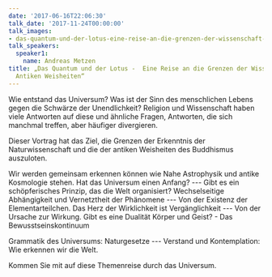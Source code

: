 ```yaml
---
date: '2017-06-16T22:06:30'
talk_date: '2017-11-24T00:00:00'
talk_images:
- das-quantum-und-der-lotus-eine-reise-an-die-grenzen-der-wissenschaft-und-antiken-weisheiten-title.jpg
talk_speakers:
  speaker1:
    name: Andreas Metzen
title: „Das Quantum und der Lotus -  Eine Reise an die Grenzen der Wissenschaft und
  Antiken Weisheiten“
---
```


Wie entstand das Universum? Was ist der Sinn des menschlichen Lebens gegen die Schwärze der Unendlichkeit? Religion und Wissenschaft haben viele Antworten auf diese und ähnliche Fragen, Antworten, die sich manchmal treffen, aber häufiger divergieren.

Dieser Vortrag hat das Ziel, die Grenzen der Erkenntnis der Naturwissenschaft und die der antiken Weisheiten des Buddhismus auszuloten.

Wir werden gemeinsam erkennen können wie Nahe Astrophysik und antike Kosmologie stehen. Hat das Universum einen Anfang? --- Gibt es ein schöpferisches Prinzip, das die Welt organisiert? Wechselseitige Abhängigkeit und Vernetztheit der Phänomene --- Von der Existenz der Elementarteilchen. Das Herz der Wirklichkeit ist Vergänglichkeit --- Von der Ursache zur Wirkung. Gibt es eine Dualität Körper und Geist? - Das Bewusstseinskontinuum

Grammatik des Universums: Naturgesetze --- Verstand und Kontemplation: Wie erkennen wir die Welt.

Kommen Sie mit auf diese Themenreise durch das Universum.